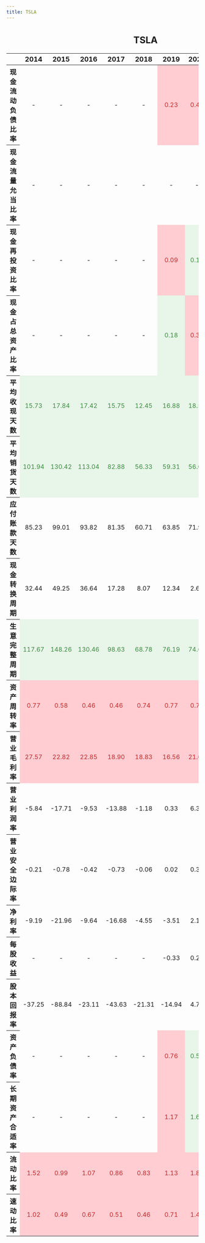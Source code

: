 ```yaml
---
title: TSLA
---
```


<style type="text/css">
#T_cd450 th {
  font-size: 110%;
  text-align: center;
}
#T_cd450 td {
  text-align: center;
}
#T_cd450 caption {
  caption-side: top;
  font-size: 150%;
  font-weight: bold;
  text-align: center;
  margin: 20px 0 20px 0;
}
#T_cd450_row0_col5, #T_cd450_row0_col6, #T_cd450_row0_col7, #T_cd450_row0_col8, #T_cd450_row0_col9, #T_cd450_row2_col5, #T_cd450_row3_col6, #T_cd450_row3_col7, #T_cd450_row9_col0, #T_cd450_row9_col1, #T_cd450_row9_col2, #T_cd450_row9_col3, #T_cd450_row9_col4, #T_cd450_row9_col5, #T_cd450_row9_col6, #T_cd450_row9_col7, #T_cd450_row10_col0, #T_cd450_row10_col1, #T_cd450_row10_col2, #T_cd450_row10_col3, #T_cd450_row10_col4, #T_cd450_row10_col5, #T_cd450_row10_col6, #T_cd450_row10_col7, #T_cd450_row10_col8, #T_cd450_row10_col9, #T_cd450_row16_col5, #T_cd450_row17_col5, #T_cd450_row17_col7, #T_cd450_row18_col0, #T_cd450_row18_col1, #T_cd450_row18_col2, #T_cd450_row18_col3, #T_cd450_row18_col4, #T_cd450_row18_col5, #T_cd450_row18_col6, #T_cd450_row18_col7, #T_cd450_row18_col8, #T_cd450_row18_col9, #T_cd450_row19_col0, #T_cd450_row19_col1, #T_cd450_row19_col2, #T_cd450_row19_col3, #T_cd450_row19_col4, #T_cd450_row19_col5, #T_cd450_row19_col6, #T_cd450_row19_col7, #T_cd450_row19_col8, #T_cd450_row19_col9 {
  background-color: #ffcdd2;
  color: #c62828;
}
#T_cd450_row1_col9, #T_cd450_row2_col6, #T_cd450_row2_col7, #T_cd450_row2_col8, #T_cd450_row2_col9, #T_cd450_row3_col5, #T_cd450_row3_col8, #T_cd450_row3_col9, #T_cd450_row4_col0, #T_cd450_row4_col1, #T_cd450_row4_col2, #T_cd450_row4_col3, #T_cd450_row4_col4, #T_cd450_row4_col5, #T_cd450_row4_col6, #T_cd450_row4_col7, #T_cd450_row4_col8, #T_cd450_row4_col9, #T_cd450_row5_col0, #T_cd450_row5_col1, #T_cd450_row5_col2, #T_cd450_row5_col3, #T_cd450_row5_col4, #T_cd450_row5_col5, #T_cd450_row5_col6, #T_cd450_row5_col7, #T_cd450_row5_col8, #T_cd450_row5_col9, #T_cd450_row8_col0, #T_cd450_row8_col1, #T_cd450_row8_col2, #T_cd450_row8_col3, #T_cd450_row8_col4, #T_cd450_row8_col5, #T_cd450_row8_col6, #T_cd450_row8_col7, #T_cd450_row8_col8, #T_cd450_row8_col9, #T_cd450_row9_col8, #T_cd450_row9_col9, #T_cd450_row16_col6, #T_cd450_row16_col7, #T_cd450_row16_col8, #T_cd450_row16_col9, #T_cd450_row17_col6, #T_cd450_row17_col8, #T_cd450_row17_col9 {
  background-color: #e8f5e9;
  color: #388e3c;
}
</style>
<table id="T_cd450">
  <caption>TSLA</caption>
  <thead>
    <tr>
      <th class="blank level0" >&nbsp;</th>
      <th id="T_cd450_level0_col0" class="col_heading level0 col0" >2014</th>
      <th id="T_cd450_level0_col1" class="col_heading level0 col1" >2015</th>
      <th id="T_cd450_level0_col2" class="col_heading level0 col2" >2016</th>
      <th id="T_cd450_level0_col3" class="col_heading level0 col3" >2017</th>
      <th id="T_cd450_level0_col4" class="col_heading level0 col4" >2018</th>
      <th id="T_cd450_level0_col5" class="col_heading level0 col5" >2019</th>
      <th id="T_cd450_level0_col6" class="col_heading level0 col6" >2020</th>
      <th id="T_cd450_level0_col7" class="col_heading level0 col7" >2021</th>
      <th id="T_cd450_level0_col8" class="col_heading level0 col8" >2022</th>
      <th id="T_cd450_level0_col9" class="col_heading level0 col9" >2023</th>
    </tr>
  </thead>
  <tbody>
    <tr>
      <th id="T_cd450_level0_row0" class="row_heading level0 row0" >现金流动负债比率</th>
      <td id="T_cd450_row0_col0" class="data row0 col0" >-</td>
      <td id="T_cd450_row0_col1" class="data row0 col1" >-</td>
      <td id="T_cd450_row0_col2" class="data row0 col2" >-</td>
      <td id="T_cd450_row0_col3" class="data row0 col3" >-</td>
      <td id="T_cd450_row0_col4" class="data row0 col4" >-</td>
      <td id="T_cd450_row0_col5" class="data row0 col5" >0.23</td>
      <td id="T_cd450_row0_col6" class="data row0 col6" >0.42</td>
      <td id="T_cd450_row0_col7" class="data row0 col7" >0.58</td>
      <td id="T_cd450_row0_col8" class="data row0 col8" >0.55</td>
      <td id="T_cd450_row0_col9" class="data row0 col9" >0.46</td>
    </tr>
    <tr>
      <th id="T_cd450_level0_row1" class="row_heading level0 row1" >现金流量允当比率</th>
      <td id="T_cd450_row1_col0" class="data row1 col0" >-</td>
      <td id="T_cd450_row1_col1" class="data row1 col1" >-</td>
      <td id="T_cd450_row1_col2" class="data row1 col2" >-</td>
      <td id="T_cd450_row1_col3" class="data row1 col3" >-</td>
      <td id="T_cd450_row1_col4" class="data row1 col4" >-</td>
      <td id="T_cd450_row1_col5" class="data row1 col5" >-</td>
      <td id="T_cd450_row1_col6" class="data row1 col6" >-</td>
      <td id="T_cd450_row1_col7" class="data row1 col7" >-</td>
      <td id="T_cd450_row1_col8" class="data row1 col8" >-</td>
      <td id="T_cd450_row1_col9" class="data row1 col9" >1.25</td>
    </tr>
    <tr>
      <th id="T_cd450_level0_row2" class="row_heading level0 row2" >现金再投资比率</th>
      <td id="T_cd450_row2_col0" class="data row2 col0" >-</td>
      <td id="T_cd450_row2_col1" class="data row2 col1" >-</td>
      <td id="T_cd450_row2_col2" class="data row2 col2" >-</td>
      <td id="T_cd450_row2_col3" class="data row2 col3" >-</td>
      <td id="T_cd450_row2_col4" class="data row2 col4" >-</td>
      <td id="T_cd450_row2_col5" class="data row2 col5" >0.09</td>
      <td id="T_cd450_row2_col6" class="data row2 col6" >0.15</td>
      <td id="T_cd450_row2_col7" class="data row2 col7" >0.27</td>
      <td id="T_cd450_row2_col8" class="data row2 col8" >0.26</td>
      <td id="T_cd450_row2_col9" class="data row2 col9" >0.17</td>
    </tr>
    <tr>
      <th id="T_cd450_level0_row3" class="row_heading level0 row3" >现金占总资产比率</th>
      <td id="T_cd450_row3_col0" class="data row3 col0" >-</td>
      <td id="T_cd450_row3_col1" class="data row3 col1" >-</td>
      <td id="T_cd450_row3_col2" class="data row3 col2" >-</td>
      <td id="T_cd450_row3_col3" class="data row3 col3" >-</td>
      <td id="T_cd450_row3_col4" class="data row3 col4" >-</td>
      <td id="T_cd450_row3_col5" class="data row3 col5" >0.18</td>
      <td id="T_cd450_row3_col6" class="data row3 col6" >0.37</td>
      <td id="T_cd450_row3_col7" class="data row3 col7" >0.28</td>
      <td id="T_cd450_row3_col8" class="data row3 col8" >0.20</td>
      <td id="T_cd450_row3_col9" class="data row3 col9" >0.15</td>
    </tr>
    <tr>
      <th id="T_cd450_level0_row4" class="row_heading level0 row4" >平均收现天数</th>
      <td id="T_cd450_row4_col0" class="data row4 col0" >15.73</td>
      <td id="T_cd450_row4_col1" class="data row4 col1" >17.84</td>
      <td id="T_cd450_row4_col2" class="data row4 col2" >17.42</td>
      <td id="T_cd450_row4_col3" class="data row4 col3" >15.75</td>
      <td id="T_cd450_row4_col4" class="data row4 col4" >12.45</td>
      <td id="T_cd450_row4_col5" class="data row4 col5" >16.88</td>
      <td id="T_cd450_row4_col6" class="data row4 col6" >18.58</td>
      <td id="T_cd450_row4_col7" class="data row4 col7" >12.88</td>
      <td id="T_cd450_row4_col8" class="data row4 col8" >10.90</td>
      <td id="T_cd450_row4_col9" class="data row4 col9" >12.18</td>
    </tr>
    <tr>
      <th id="T_cd450_level0_row5" class="row_heading level0 row5" >平均销货天数</th>
      <td id="T_cd450_row5_col0" class="data row5 col0" >101.94</td>
      <td id="T_cd450_row5_col1" class="data row5 col1" >130.42</td>
      <td id="T_cd450_row5_col2" class="data row5 col2" >113.04</td>
      <td id="T_cd450_row5_col3" class="data row5 col3" >82.88</td>
      <td id="T_cd450_row5_col4" class="data row5 col4" >56.33</td>
      <td id="T_cd450_row5_col5" class="data row5 col5" >59.31</td>
      <td id="T_cd450_row5_col6" class="data row5 col6" >56.08</td>
      <td id="T_cd450_row5_col7" class="data row5 col7" >44.73</td>
      <td id="T_cd450_row5_col8" class="data row5 col8" >55.99</td>
      <td id="T_cd450_row5_col9" class="data row5 col9" >61.05</td>
    </tr>
    <tr>
      <th id="T_cd450_level0_row6" class="row_heading level0 row6" >应付账款天数</th>
      <td id="T_cd450_row6_col0" class="data row6 col0" >85.23</td>
      <td id="T_cd450_row6_col1" class="data row6 col1" >99.01</td>
      <td id="T_cd450_row6_col2" class="data row6 col2" >93.82</td>
      <td id="T_cd450_row6_col3" class="data row6 col3" >81.35</td>
      <td id="T_cd450_row6_col4" class="data row6 col4" >60.71</td>
      <td id="T_cd450_row6_col5" class="data row6 col5" >63.85</td>
      <td id="T_cd450_row6_col6" class="data row6 col6" >71.97</td>
      <td id="T_cd450_row6_col7" class="data row6 col7" >72.95</td>
      <td id="T_cd450_row6_col8" class="data row6 col8" >76.12</td>
      <td id="T_cd450_row6_col9" class="data row6 col9" >68.48</td>
    </tr>
    <tr>
      <th id="T_cd450_level0_row7" class="row_heading level0 row7" >现金转换周期</th>
      <td id="T_cd450_row7_col0" class="data row7 col0" >32.44</td>
      <td id="T_cd450_row7_col1" class="data row7 col1" >49.25</td>
      <td id="T_cd450_row7_col2" class="data row7 col2" >36.64</td>
      <td id="T_cd450_row7_col3" class="data row7 col3" >17.28</td>
      <td id="T_cd450_row7_col4" class="data row7 col4" >8.07</td>
      <td id="T_cd450_row7_col5" class="data row7 col5" >12.34</td>
      <td id="T_cd450_row7_col6" class="data row7 col6" >2.69</td>
      <td id="T_cd450_row7_col7" class="data row7 col7" >-15.34</td>
      <td id="T_cd450_row7_col8" class="data row7 col8" >-9.23</td>
      <td id="T_cd450_row7_col9" class="data row7 col9" >4.75</td>
    </tr>
    <tr>
      <th id="T_cd450_level0_row8" class="row_heading level0 row8" >生意完整周期</th>
      <td id="T_cd450_row8_col0" class="data row8 col0" >117.67</td>
      <td id="T_cd450_row8_col1" class="data row8 col1" >148.26</td>
      <td id="T_cd450_row8_col2" class="data row8 col2" >130.46</td>
      <td id="T_cd450_row8_col3" class="data row8 col3" >98.63</td>
      <td id="T_cd450_row8_col4" class="data row8 col4" >68.78</td>
      <td id="T_cd450_row8_col5" class="data row8 col5" >76.19</td>
      <td id="T_cd450_row8_col6" class="data row8 col6" >74.66</td>
      <td id="T_cd450_row8_col7" class="data row8 col7" >57.61</td>
      <td id="T_cd450_row8_col8" class="data row8 col8" >66.89</td>
      <td id="T_cd450_row8_col9" class="data row8 col9" >73.23</td>
    </tr>
    <tr>
      <th id="T_cd450_level0_row9" class="row_heading level0 row9" >资产周转率</th>
      <td id="T_cd450_row9_col0" class="data row9 col0" >0.77</td>
      <td id="T_cd450_row9_col1" class="data row9 col1" >0.58</td>
      <td id="T_cd450_row9_col2" class="data row9 col2" >0.46</td>
      <td id="T_cd450_row9_col3" class="data row9 col3" >0.46</td>
      <td id="T_cd450_row9_col4" class="data row9 col4" >0.74</td>
      <td id="T_cd450_row9_col5" class="data row9 col5" >0.77</td>
      <td id="T_cd450_row9_col6" class="data row9 col6" >0.73</td>
      <td id="T_cd450_row9_col7" class="data row9 col7" >0.94</td>
      <td id="T_cd450_row9_col8" class="data row9 col8" >1.13</td>
      <td id="T_cd450_row9_col9" class="data row9 col9" >1.02</td>
    </tr>
    <tr>
      <th id="T_cd450_level0_row10" class="row_heading level0 row10" >营业毛利率</th>
      <td id="T_cd450_row10_col0" class="data row10 col0" >27.57</td>
      <td id="T_cd450_row10_col1" class="data row10 col1" >22.82</td>
      <td id="T_cd450_row10_col2" class="data row10 col2" >22.85</td>
      <td id="T_cd450_row10_col3" class="data row10 col3" >18.90</td>
      <td id="T_cd450_row10_col4" class="data row10 col4" >18.83</td>
      <td id="T_cd450_row10_col5" class="data row10 col5" >16.56</td>
      <td id="T_cd450_row10_col6" class="data row10 col6" >21.02</td>
      <td id="T_cd450_row10_col7" class="data row10 col7" >25.28</td>
      <td id="T_cd450_row10_col8" class="data row10 col8" >25.60</td>
      <td id="T_cd450_row10_col9" class="data row10 col9" >18.25</td>
    </tr>
    <tr>
      <th id="T_cd450_level0_row11" class="row_heading level0 row11" >营业利润率</th>
      <td id="T_cd450_row11_col0" class="data row11 col0" >-5.84</td>
      <td id="T_cd450_row11_col1" class="data row11 col1" >-17.71</td>
      <td id="T_cd450_row11_col2" class="data row11 col2" >-9.53</td>
      <td id="T_cd450_row11_col3" class="data row11 col3" >-13.88</td>
      <td id="T_cd450_row11_col4" class="data row11 col4" >-1.18</td>
      <td id="T_cd450_row11_col5" class="data row11 col5" >0.33</td>
      <td id="T_cd450_row11_col6" class="data row11 col6" >6.32</td>
      <td id="T_cd450_row11_col7" class="data row11 col7" >12.07</td>
      <td id="T_cd450_row11_col8" class="data row11 col8" >16.98</td>
      <td id="T_cd450_row11_col9" class="data row11 col9" >9.19</td>
    </tr>
    <tr>
      <th id="T_cd450_level0_row12" class="row_heading level0 row12" >营业安全边际率</th>
      <td id="T_cd450_row12_col0" class="data row12 col0" >-0.21</td>
      <td id="T_cd450_row12_col1" class="data row12 col1" >-0.78</td>
      <td id="T_cd450_row12_col2" class="data row12 col2" >-0.42</td>
      <td id="T_cd450_row12_col3" class="data row12 col3" >-0.73</td>
      <td id="T_cd450_row12_col4" class="data row12 col4" >-0.06</td>
      <td id="T_cd450_row12_col5" class="data row12 col5" >0.02</td>
      <td id="T_cd450_row12_col6" class="data row12 col6" >0.30</td>
      <td id="T_cd450_row12_col7" class="data row12 col7" >0.48</td>
      <td id="T_cd450_row12_col8" class="data row12 col8" >0.66</td>
      <td id="T_cd450_row12_col9" class="data row12 col9" >0.50</td>
    </tr>
    <tr>
      <th id="T_cd450_level0_row13" class="row_heading level0 row13" >净利率</th>
      <td id="T_cd450_row13_col0" class="data row13 col0" >-9.19</td>
      <td id="T_cd450_row13_col1" class="data row13 col1" >-21.96</td>
      <td id="T_cd450_row13_col2" class="data row13 col2" >-9.64</td>
      <td id="T_cd450_row13_col3" class="data row13 col3" >-16.68</td>
      <td id="T_cd450_row13_col4" class="data row13 col4" >-4.55</td>
      <td id="T_cd450_row13_col5" class="data row13 col5" >-3.51</td>
      <td id="T_cd450_row13_col6" class="data row13 col6" >2.19</td>
      <td id="T_cd450_row13_col7" class="data row13 col7" >10.25</td>
      <td id="T_cd450_row13_col8" class="data row13 col8" >15.45</td>
      <td id="T_cd450_row13_col9" class="data row13 col9" >15.50</td>
    </tr>
    <tr>
      <th id="T_cd450_level0_row14" class="row_heading level0 row14" >每股收益</th>
      <td id="T_cd450_row14_col0" class="data row14 col0" >-</td>
      <td id="T_cd450_row14_col1" class="data row14 col1" >-</td>
      <td id="T_cd450_row14_col2" class="data row14 col2" >-</td>
      <td id="T_cd450_row14_col3" class="data row14 col3" >-</td>
      <td id="T_cd450_row14_col4" class="data row14 col4" >-</td>
      <td id="T_cd450_row14_col5" class="data row14 col5" >-0.33</td>
      <td id="T_cd450_row14_col6" class="data row14 col6" >0.25</td>
      <td id="T_cd450_row14_col7" class="data row14 col7" >1.87</td>
      <td id="T_cd450_row14_col8" class="data row14 col8" >4.02</td>
      <td id="T_cd450_row14_col9" class="data row14 col9" >4.73</td>
    </tr>
    <tr>
      <th id="T_cd450_level0_row15" class="row_heading level0 row15" >股本回报率</th>
      <td id="T_cd450_row15_col0" class="data row15 col0" >-37.25</td>
      <td id="T_cd450_row15_col1" class="data row15 col1" >-88.84</td>
      <td id="T_cd450_row15_col2" class="data row15 col2" >-23.11</td>
      <td id="T_cd450_row15_col3" class="data row15 col3" >-43.63</td>
      <td id="T_cd450_row15_col4" class="data row15 col4" >-21.31</td>
      <td id="T_cd450_row15_col5" class="data row15 col5" >-14.94</td>
      <td id="T_cd450_row15_col6" class="data row15 col6" >4.78</td>
      <td id="T_cd450_row15_col7" class="data row15 col7" >21.06</td>
      <td id="T_cd450_row15_col8" class="data row15 col8" >33.60</td>
      <td id="T_cd450_row15_col9" class="data row15 col9" >27.95</td>
    </tr>
    <tr>
      <th id="T_cd450_level0_row16" class="row_heading level0 row16" >资产负债率</th>
      <td id="T_cd450_row16_col0" class="data row16 col0" >-</td>
      <td id="T_cd450_row16_col1" class="data row16 col1" >-</td>
      <td id="T_cd450_row16_col2" class="data row16 col2" >-</td>
      <td id="T_cd450_row16_col3" class="data row16 col3" >-</td>
      <td id="T_cd450_row16_col4" class="data row16 col4" >-</td>
      <td id="T_cd450_row16_col5" class="data row16 col5" >0.76</td>
      <td id="T_cd450_row16_col6" class="data row16 col6" >0.55</td>
      <td id="T_cd450_row16_col7" class="data row16 col7" >0.49</td>
      <td id="T_cd450_row16_col8" class="data row16 col8" >0.44</td>
      <td id="T_cd450_row16_col9" class="data row16 col9" >0.40</td>
    </tr>
    <tr>
      <th id="T_cd450_level0_row17" class="row_heading level0 row17" >长期资产合适率</th>
      <td id="T_cd450_row17_col0" class="data row17 col0" >-</td>
      <td id="T_cd450_row17_col1" class="data row17 col1" >-</td>
      <td id="T_cd450_row17_col2" class="data row17 col2" >-</td>
      <td id="T_cd450_row17_col3" class="data row17 col3" >-</td>
      <td id="T_cd450_row17_col4" class="data row17 col4" >-</td>
      <td id="T_cd450_row17_col5" class="data row17 col5" >1.17</td>
      <td id="T_cd450_row17_col6" class="data row17 col6" >1.62</td>
      <td id="T_cd450_row17_col7" class="data row17 col7" >1.36</td>
      <td id="T_cd450_row17_col8" class="data row17 col8" >1.52</td>
      <td id="T_cd450_row17_col9" class="data row17 col9" >1.73</td>
    </tr>
    <tr>
      <th id="T_cd450_level0_row18" class="row_heading level0 row18" >流动比率</th>
      <td id="T_cd450_row18_col0" class="data row18 col0" >1.52</td>
      <td id="T_cd450_row18_col1" class="data row18 col1" >0.99</td>
      <td id="T_cd450_row18_col2" class="data row18 col2" >1.07</td>
      <td id="T_cd450_row18_col3" class="data row18 col3" >0.86</td>
      <td id="T_cd450_row18_col4" class="data row18 col4" >0.83</td>
      <td id="T_cd450_row18_col5" class="data row18 col5" >1.13</td>
      <td id="T_cd450_row18_col6" class="data row18 col6" >1.88</td>
      <td id="T_cd450_row18_col7" class="data row18 col7" >1.38</td>
      <td id="T_cd450_row18_col8" class="data row18 col8" >1.53</td>
      <td id="T_cd450_row18_col9" class="data row18 col9" >1.73</td>
    </tr>
    <tr>
      <th id="T_cd450_level0_row19" class="row_heading level0 row19" >速动比率</th>
      <td id="T_cd450_row19_col0" class="data row19 col0" >1.02</td>
      <td id="T_cd450_row19_col1" class="data row19 col1" >0.49</td>
      <td id="T_cd450_row19_col2" class="data row19 col2" >0.67</td>
      <td id="T_cd450_row19_col3" class="data row19 col3" >0.51</td>
      <td id="T_cd450_row19_col4" class="data row19 col4" >0.46</td>
      <td id="T_cd450_row19_col5" class="data row19 col5" >0.71</td>
      <td id="T_cd450_row19_col6" class="data row19 col6" >1.49</td>
      <td id="T_cd450_row19_col7" class="data row19 col7" >1.00</td>
      <td id="T_cd450_row19_col8" class="data row19 col8" >0.94</td>
      <td id="T_cd450_row19_col9" class="data row19 col9" >1.13</td>
    </tr>
  </tbody>
</table>

